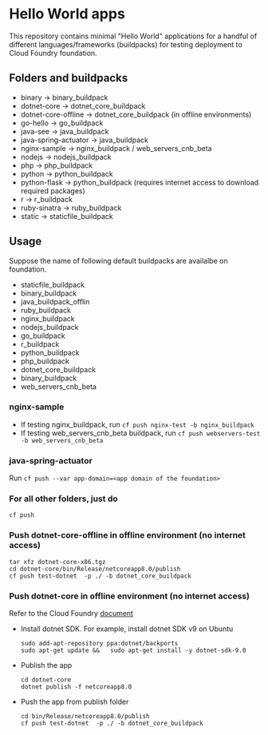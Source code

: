 # Hello World apps


This repository contains minimal "Hello World" applications for a handful of different languages/frameworks (buildpacks) for testing deployment to Cloud Foundry foundation.


## Folders and buildpacks 

* binary -> binary_buildpack
* dotnet-core -> dotnet_core_buildpack
* dotnet-core-offline -> dotnet_core_buildpack (in offline environments)
* go-hello -> go_buildpack
* java-see -> java_buildpack
* java-spring-actuator -> java_buildpack
* nginx-sample -> nginx_buildpack / web_servers_cnb_beta
* nodejs -> nodejs_buildpack
* php -> php_buildpack
* python -> python_buildpack
* python-flask -> python_buildpack (requires internet access to download required packages)
* r -> r_buildpack
* ruby-sinatra -> ruby_buildpack
* static -> staticfile_buildpack

## Usage 
Suppose the name of following default buildpacks are availalbe on foundation.
* staticfile_buildpack 
* binary_buildpack     
* java_buildpack_offlin
* ruby_buildpack       
* nginx_buildpack      
* nodejs_buildpack     
* go_buildpack         
* r_buildpack          
* python_buildpack     
* php_buildpack        
* dotnet_core_buildpack
* binary_buildpack
* web_servers_cnb_beta

### nginx-sample
* If testing nginx_buildpack, run `cf push nginx-test -b nginx_buildpack`
* If testing web_servers_cnb_beta buildpack, run `cf push webservers-test -b web_servers_cnb_beta`

### java-spring-actuator
Run `cf push --var app-domain=<app domain of the foundation>`

### For all other folders, just do 
`cf push`

### Push dotnet-core-offline in offline environment (no internet access)
```
tar xfz dotnet-core-x86.tgz
cd dotnet-core/bin/Release/netcoreapp8.0/publish
cf push test-dotnet  -p ./ -b dotnet_core_buildpack
```

### Push dotnet-core in offline environment (no internet access)
Refer to the Cloud Foundry [document](https://docs.cloudfoundry.org/buildpacks/dotnet-core/index.html#offline)
* Install dotnet SDK. For example, install dotnet SDK v9 on Ubuntu
  ```
  sudo add-apt-repository ppa:dotnet/backports
  sudo apt-get update &&   sudo apt-get install -y dotnet-sdk-9.0
  ```
* Publish the app
  ```
  cd dotnet-core
  dotnet publish -f netcoreapp8.0
* Push the app from publish folder
  ```
  cd bin/Release/netcoreapp8.0/publish
  cf push test-dotnet  -p ./ -b dotnet_core_buildpack
  ```
